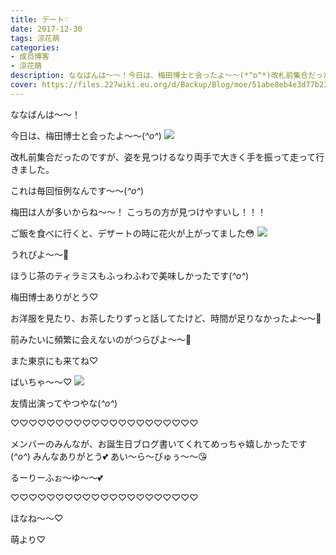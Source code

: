 ```yaml
---
title: デート♡
date: 2017-12-30
tags: 涼花萌
categories: 
- 成员博客
- 涼花萌
description: ななばんは～～！今日は、梅田博士と会ったよ～～(*^o^*)改札前集合だったのですが、姿を見つけるなり両手で大きく手を振って走って行きました。これは毎回恒例なんで...
cover: https://files.227wiki.eu.org/d/Backup/Blog/moe/51abe8eb4e3d77b2349464719a0c5.jpg 
---
```







ななばんは～～！



今日は、梅田博士と会ったよ～～(*^o^*)
![](https://files.227wiki.eu.org/d/Backup/Blog/moe/51abe8eb4e3d77b2349464719a0c5.jpg)







改札前集合だったのですが、姿を見つけるなり両手で大きく手を振って走って行きました。


これは毎回恒例なんです〜〜(*^o^*)

梅田は人が多いからね〜〜！
こっちの方が見つけやすいし！！！







ご飯を食べに行くと、デザートの時に花火が上がってました😳
![](https://files.227wiki.eu.org/d/Backup/Blog/moe/51abe8eb4e3d77b2349464719a0c5-01.jpg)



うれぴよ〜〜🐥

ほうじ茶のティラミスもふっわふわで美味しかったです(*^o^*)


梅田博士ありがとう♡




お洋服を見たり、お茶したりずっと話してたけど、時間が足りなかったよ〜〜🙈



前みたいに頻繁に会えないのがつらぴよ〜〜🐥



また東京にも来てね♡





ばいちゃ〜〜♡
![](https://files.227wiki.eu.org/d/Backup/Blog/moe/51abe8eb4e3d77b2349464719a0c5-02.jpg)




友情出演ってやつやな(*^o^*)





♡♡♡♡♡♡♡♡♡♡♡♡♡♡♡♡♡♡♡♡♡

メンバーのみんなが、お誕生日ブログ書いてくれてめっちゃ嬉しかったです(*^o^*)
みんなありがとう💕
あい〜ら〜びゅぅ〜〜😘

るーりーふぉ〜ゆ〜〜💕

♡♡♡♡♡♡♡♡♡♡♡♡♡♡♡♡♡♡♡♡♡




ほなね〜〜♡



萌より♡


